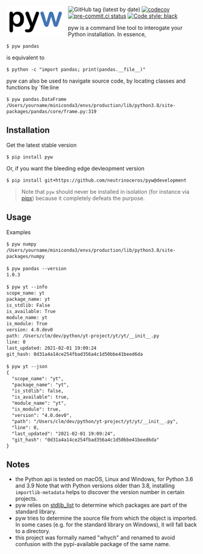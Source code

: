 <img src="logo.jpg"
     alt="pyw logo"
     height="80"
     style="float: left; margin-right: 10px;" />

<!-- ![PyPI](https://img.shields.io/pypi/v/pyw) -->
![GitHub tag (latest by date)](https://img.shields.io/github/v/tag/neutrinoceros/whych)
[![codecov](https://codecov.io/gh/neutrinoceros/pyw/branch/master/graph/badge.svg)](https://codecov.io/gh/neutrinoceros/pyw)
[![pre-commit.ci status](https://results.pre-commit.ci/badge/github/neutrinoceros/pyw/master.svg)](https://results.pre-commit.ci/latest/github/neutrinoceros/pyw/master)
[![Code style: black](https://img.shields.io/badge/code%20style-black-000000.svg)](https://github.com/psf/black)

pyw is a command line tool to interogate your Python installation.
In essence,

```shell
$ pyw pandas
```
is equivalent to
```shell
$ python -c "import pandas; print(pandas.__file__)"
```

pyw can also be used to navigate source code, by locating classes and functions by `file:line

```shell
$ pyw pandas.DataFrame
/Users/yourname/miniconda3/envs/production/lib/python3.8/site-packages/pandas/core/frame.py:319
```

## Installation

Get the latest stable version
```shell
$ pip install pyw
```

Or, if you want the bleeding edge devleopment version
```shell
$ pip install git+https://github.com/neutrinoceros/pyw@development
```

> Note that `pyw` should never be installed in isolation (for instance via
[pipx](https://pipxproject.github.io/pipx/)) because it completely defeats the
purpose.
## Usage

Examples

```shell
$ pyw numpy
/Users/yourname/miniconda3/envs/production/lib/python3.8/site-packages/numpy

$ pyw pandas --version
1.0.3

$ pyw yt --info
scope_name: yt
package_name: yt
is_stdlib: False
is_available: True
module_name: yt
is_module: True
version: 4.0.dev0
path: /Users/clm/dev/python/yt-project/yt/yt/__init__.py
line: 0
last_updated: 2021-02-01 19:09:24
git_hash: 0d31a4a14ce254fbad356a4c1d50bbe41beed6da

$ pyw yt --json
{
  "scope_name": "yt",
  "package_name": "yt",
  "is_stdlib": false,
  "is_available": true,
  "module_name": "yt",
  "is_module": true,
  "version": "4.0.dev0",
  "path": "/Users/clm/dev/python/yt-project/yt/yt/__init__.py",
  "line": 0,
  "last_updated": "2021-02-01 19:09:24",
  "git_hash": "0d31a4a14ce254fbad356a4c1d50bbe41beed6da"
}
```

## Notes
- the Python api is tested on macOS, Linux and Windows, for Python 3.6 and 3.9
  Note that with Python versions older than 3.8, installing `importlib-metadata`
  helps to discover the version number in certain projects.
- pyw relies on [stdlib_list](https://github.com/jackmaney/python-stdlib-list)
  to determine which packages are part of the standard library.
- pyw tries to determine the source file from which the object is imported. In
  some cases (e.g. for the standard library on Windows), it will fall back to a
  directory.
- this project was formally named "whych" and renamed to avoid confusion with the
  pypi-available package of the same name.
